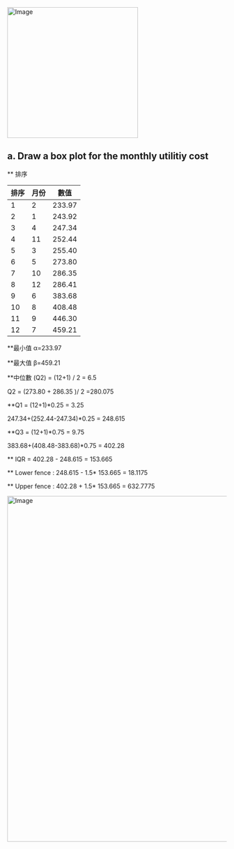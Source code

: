 <img width="300" height="300" alt="Image" src="https://github.com/user-attachments/assets/18a18f2d-1f23-4873-a61b-7dcf62bdf33b" />

## a. Draw a box plot for the monthly utilitiy cost

** 排序 

| 排序 | 月份 | 數值   |
|------|------|---------|
| 1    | 2    | 233.97  |
| 2    | 1    | 243.92  |
| 3    | 4    | 247.34  |
| 4    | 11   | 252.44  |
| 5    | 3    | 255.40  |
| 6    | 5    | 273.80  |
| 7    | 10   | 286.35  |
| 8    | 12   | 286.41  |
| 9    | 6    | 383.68  |
| 10   | 8    | 408.48  |
| 11   | 9    | 446.30  |
| 12   | 7    | 459.21  |


**最小值 α=233.97

**最大值 β=459.21

**中位數 (Q2) = (12+1) / 2 = 6.5

Q2 = (273.80 + 286.35 )/ 2 =280.075

**Q1 = (12+1)*0.25 = 3.25

247.34+(252.44-247.34)*0.25 = 248.615

**Q3 = (12+1)*0.75 = 9.75

383.68+(408.48-383.68)*0.75 = 402.28

** IQR = 402.28 - 248.615 = 153.665

** Lower fence : 248.615 - 1.5* 153.665 = 18.1175

** Upper fence : 402.28 + 1.5* 153.665 = 632.7775

<img width="2004" height="793" alt="Image" src="https://github.com/user-attachments/assets/f66c3d82-8650-4738-9512-73fdab0beecf" />
